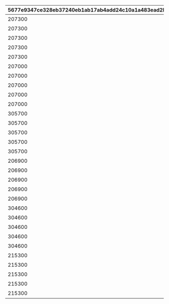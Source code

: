 |5677e9347ce328eb37240eb1ab17ab4add24c10a1a483ead2b94ed14a7bbef4c|29ad9b75f98bec7aad3305d0ea9a4992fa4caf84b2b404846df46946f7566054|6535824d946a0a363bd46aff99eec9860f4be876908c0907f85732f213976892|ec6832b6995f714192f266d9da567e5deb44d47c8079301c57ac5ca9171eeff5|82707f76b47f6b49606619cafa15fa4d87c182742acd57bfcdd27b98ccf3b131|20dd09cf80017eb7c6ec74d51391a27d3e11efc30b40d395d9bd4adf8a415eec|8b337c97f6a6eefea75e9a0e90c788e227be80f8eaec3556f92d545e62d74f2c|64e2e5b7898d6148d52f73ac124fc973e6714214ee6ccfa04fd19c40bc7a1199|f5fe98b8c85a04b52ce6a50a3343ab47680639705911b891f8cc38cd25a61a64|48d8a2cffee552b7276ccc59c1439bea0822d8ca05e8b091adf45a8e04107503|60f736247a6ed9476904d7f6b5d90836adc969139181b90e4d68c996842fcde5|
| --- | --- | --- | --- | --- | --- | --- | --- | --- | --- | --- |
|207300|0|20062115|0|10116111|0|1|1|10116|イワアライグマの生態メモ①|0|
|207300|0|0|0|10116112|0|1|2|10116|イワアライグマの生態メモ②|0|
|207300|0|0|0|10116113|0|1|3|10116|イワアライグマの生態メモ③|0|
|207300|0|0|0|10116114|0|1|4|10116|イワアライグマの生態メモ④|0|
|207300|91002|0|75|10116115|1|1|5|10116|洗い物のお師匠さま|8|
|207000|0|0|0|10116121|0|1|1|10116|ワッパダヌキの生態メモ①|0|
|207000|0|0|0|10116122|0|1|2|10116|ワッパダヌキの生態メモ②|0|
|207000|0|0|0|10116123|0|1|3|10116|ワッパダヌキの生態メモ③|0|
|207000|0|0|0|10116124|0|1|4|10116|ワッパダヌキの生態メモ④|0|
|207000|91002|0|75|10116125|1|1|5|10116|小さな再会と一化かし|8|
|305700|0|0|0|10116131|0|1|1|10116|ゴブリングレートの生態メモ①|0|
|305700|0|0|0|10116132|0|1|2|10116|ゴブリングレートの生態メモ②|0|
|305700|0|0|0|10116133|0|1|3|10116|ゴブリングレートの生態メモ③|0|
|305700|0|0|0|10116134|0|1|4|10116|ゴブリングレートの生態メモ④|0|
|305700|91002|0|75|10116135|1|1|5|10116|学びはまず形から|8|
|206900|0|20062115|0|10116211|0|2|1|10116|スリーピィオウルの生態メモ①|0|
|206900|0|0|0|10116212|0|2|2|10116|スリーピィオウルの生態メモ②|0|
|206900|0|0|0|10116213|0|2|3|10116|スリーピィオウルの生態メモ③|0|
|206900|0|0|0|10116214|0|2|4|10116|スリーピィオウルの生態メモ④|0|
|206900|91002|0|75|10116215|1|2|5|10116|天にも昇る寝心地|8|
|304600|0|0|0|10116221|0|2|1|10116|ライライの生態メモ①|0|
|304600|0|0|0|10116222|0|2|2|10116|ライライの生態メモ②|0|
|304600|0|0|0|10116223|0|2|3|10116|ライライの生態メモ③|0|
|304600|0|0|0|10116224|0|2|4|10116|ライライの生態メモ④|0|
|304600|91002|0|75|10116225|1|2|5|10116|それぞれの在り方を大切に|8|
|215300|0|0|0|10116231|0|2|1|10116|ニャットの生態メモ①|0|
|215300|0|0|0|10116232|0|2|2|10116|ニャットの生態メモ②|0|
|215300|0|0|0|10116233|0|2|3|10116|ニャットの生態メモ③|0|
|215300|0|0|0|10116234|0|2|4|10116|ニャットの生態メモ④|0|
|215300|91002|0|75|10116235|1|2|5|10116|あなたが教えてくれたこと|8|